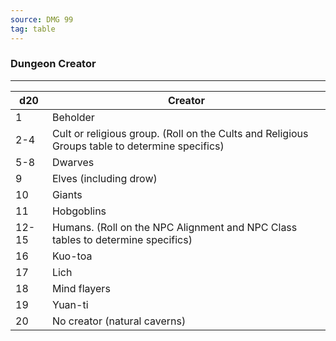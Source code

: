 ```yaml
---
source: DMG 99
tag: table
---
```


### Dungeon Creator
---
|d20|Creator|
|----|------------|
|1|Beholder|
|2-4|Cult or religious group. (Roll on the Cults and Religious Groups table to determine specifics)|
|5-8|Dwarves|
|9|Elves (including drow)|
|10|Giants|
|11|Hobgoblins|
|12-15|Humans. (Roll on the NPC Alignment and NPC Class tables to determine specifics)|
|16|Kuo-toa|
|17|Lich|
|18|Mind flayers|
|19|Yuan-ti|
|20|No creator (natural caverns)|
